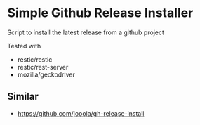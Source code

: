 
# Simple Github Release Installer

Script to install the latest release from a github project

Tested with
- restic/restic
- restic/rest-server
- mozilla/geckodriver

## Similar
- https://github.com/jooola/gh-release-install
